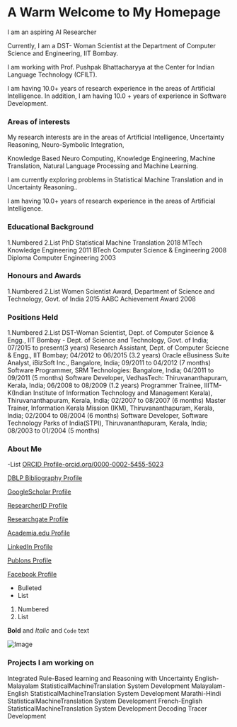 # A Warm Welcome to My Homepage

I am an aspiring AI Researcher

Currently, I am a DST- Woman Scientist at the Department of Computer Science and Engineering, IIT Bombay.

I am working with Prof. Pushpak Bhattacharyya at the Center for Indian Language Technology (CFILT).

I am having 10.0+ years of research experience in the areas of Artificial Intelligence. In addition, I am having 10.0 + years of experience in Software Development.

### Areas of interests

My research interests are in the areas of Artificial Intelligence, Uncertainty Reasoning, Neuro-Symbolic Integration,

Knowledge Based Neuro Computing, Knowledge Engineering, Machine Translation, Natural Language Processing and Machine Learning.

I am currently exploring problems in Statistical Machine Translation and in Uncertainty Reasoning..

I am having 10.0+ years of research experience in the areas of Artificial Intelligence.

### Educational Background
1.Numbered
2.List
PhD Statistical Machine Translation 2018
MTech Knowledge Engineering 2011
BTech Computer Science & Engineering 2008
Diploma Computer Engineering 2003

### Honours and Awards
1.Numbered
2.List
Women Scientist Award, Department of Science and Technology, Govt. of India 2015
AABC Achievement Award 2008
### Positions Held
1.Numbered
2.List
DST-Woman Scientist, Dept. of Computer Science & Engg., IIT Bombay - Dept. of Science and Technology, Govt. of India; 07/2015 to present(3 years)
Research Assistant, Dept. of Computer Sciecne & Engg., IIT Bombay; 04/2012 to 06/2015 (3.2 years)
Oracle eBusiness Suite Analyst, iBizSoft Inc., Bangalore, India; 09/2011 to 04/2012 (7 months)
Software Programmer, SRM Technologies: Bangalore, India; 04/2011 to 09/2011 (5 months)
Software Developer, VedhasTech: Thiruvananthapuram, Kerala, India; 06/2008 to 08/2009 (1.2 years)
Programmer Trainee, IIITM-K(Indian Institute of Information Technology and Management Kerala), Thiruvananthapuram, Kerala, India; 02/2007 to 08/2007 (6 months)
Master Trainer, Information Kerala Mission (IKM), Thiruvananthapuram, Kerala, India; 02/2004 to 08/2004 (6 months)
Software Developer, Software Technology Parks of India(STPI), Thiruvananthapuram, Kerala, India; 08/2003 to 01/2004 (5 months)
### About Me
-List
[ORCID Profile-orcid.org/0000-0002-5455-5023](https://orcid.org/0000-0002-5455-5023)

[DBLP Bibliography Profile](https://dblp.org/pid/184/9122.html)

[GoogleScholar Profile](http://scholar.google.co.in/citations?user=3gLsq9IAAAAJ&hl=en)

[ResearcherID Profile](https://publons.com/researcher/1375407/sreelekha-s/)

[Researchgate Profile](https://www.researchgate.net/profile/Sreelekha_S2)

[Academia.edu Profile](https://iitbombay.academia.edu/SreelekhaS)

[LinkedIn Profile](https://in.linkedin.com/in/sreelekha-s-nair-68804617)

[Publons Profile](https://publons.com/researcher/1375407/sreelekha-s/)

[Facebook Profile](https://www.facebook.com/public/Sreelekha-S-Nair)


- Bulleted
- List

1. Numbered
2. List

**Bold** and _Italic_ and `Code` text

 ![Image](src)




### Projects I am working on

Integrated Rule-Based learning and Reasoning with Uncertainty
English-Malayalam StatisticalMachineTranslation System Development
Malayalam-English StatisticalMachineTranslation System Development
Marathi-Hindi StatisticalMachineTranslation System Development
French-English StatisticalMachineTranslation System Development
Decoding Tracer Development
